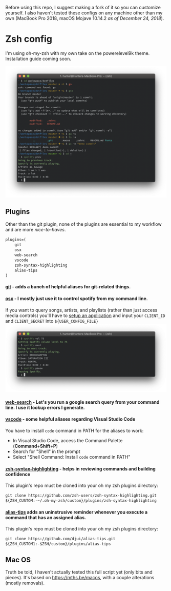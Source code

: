 Before using this repo, I suggest making a fork of it so you can customize yourself. I also haven't tested these configs on any machine other than my own (MacBook Pro 2018, macOS Mojave 10.14.2 _as of December 24, 2018_).

# Zsh config
I'm using oh-my-zsh with my own take on the powerelevel9k theme. Installation guide coming soon.

![Terminal Preview](./screenshots/zsh_terminal.png)

## Plugins
Other than the git plugin, none of the plugins are essential to my workflow and are more _nice-to-haves_. 
```
plugins=(
    git
    osx
    web-search
    vscode
    zsh-syntax-highlighting
    alias-tips
)
```
#### [git](https://github.com/robbyrussell/oh-my-zsh/wiki/Plugin:git) - adds a bunch of helpful aliases for git-related things.
#### [osx](https://github.com/robbyrussell/oh-my-zsh/wiki/Plugins#osx) - I mostly just use it to control spotify from my command line.
If you want to query songs, artists, and playlists (rather than just access media controls) you'll have to [setup an application](https://developer.spotify.com/my-applications/#!/applications/create) and input your `CLIENT_ID` and `CLIENT_SECRET` into `${USER_CONFIG_FILE}`
![Spotify Plugin](./screenshots/zsh_spotify.png)
#### [web-search](https://github.com/robbyrussell/oh-my-zsh/tree/master/plugins/web-search) - Let's you run a google search query from your command line. I use it lookup errors I generate.
#### [vscode](https://github.com/robbyrussell/oh-my-zsh/tree/master/plugins/vscode#vs-code) - some helpful aliases regarding Visual Studio Code
You have to install `code` command in PATH for the aliases to work: 
* In Visual Studio Code, access the Command Palette (__Command__+__Shift__+__P__)
* Search for "Shell" in the prompt
* Select "Shell Command: Install `code` command in PATH"
#### [zsh-syntax-highlighting](https://github.com/zsh-users/zsh-syntax-highlighting#zsh-syntax-highlighting-) - helps in reviewing commands and building confidence
This plugin's repo must be cloned into your oh my zsh plugins directory:
```
git clone https://github.com/zsh-users/zsh-syntax-highlighting.git ${ZSH_CUSTOM:-~/.oh-my-zsh/custom}/plugins/zsh-syntax-highlighting
```
#### [alias-tips](https://github.com/djui/alias-tips#alias-tips) adds an uninstrusive reminder whenever you execute a command that has an assigned alias.
This plugin's repo must be cloned into your oh my zsh plugins directory:
```
git clone https://github.com/djui/alias-tips.git ${ZSH_CUSTOM1:-$ZSH/custom}/plugins/alias-tips
```

## Mac OS
Truth be told, I haven't actually tested this full script yet (only bits and pieces). It's based on https://mths.be/macos, with a couple alterations (mostly removals).